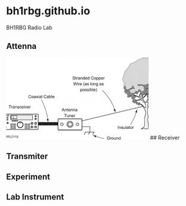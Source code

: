 # bh1rbg.github.io
BH1RBG Radio Lab

## Attenna

<img src="long-wire-attenna.jpg" alt="hi" class="inline"/>
## Receiver

## Transmiter

## Experiment

## Lab Instrument
